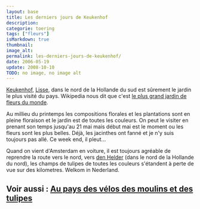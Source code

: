 ```yaml
---
layout: base
title: Les derniers jours de Keukenhof
description: 
categorie: toering
tags: ["fleurs"]
isMarkdown: true
thumbnail: 
image_alt: 
permalink: les-derniers-jours-de-keukenhof/
date: 2006-05-19
update: 2008-10-10
TODO: no image, no image alt
---
```




[Keukenhof](http://www.keukenhof.nl/), [Lisse](http://www.lisse.nl), dans le nord de la Hollande du sud est sûrement le jardin le plus visité du pays. Wikipedia nous dit que c'est [le plus grand jardin de fleurs du monde](http://en.wikipedia.org/wiki/Keukenhof).

Au millieu du printemps les compositions florales et les plantations sont en pleine floraison et le jardin est de toutes les couleurs. On peut le visiter en prenant son temps jusqu'au 21 mai mais début mai est le moment ou les fleurs sont les plus belles. Déjà, les jacinthes ont fanné et je n'y suis toujours pas allé. Ce week end, il pleut...

Quand on vient d'Amsterdam en voiture, il est toujours agréable de reprendre la route vers le nord, vers [den Helder](http://www.denhelder.nl/) (dans le nord de la Hollande du nord), les champs de tulipes de toutes les couleurs s'étandent à perte de vue sur des kilometres. Welkom in Nederland.

Voir aussi : [Au pays des vélos des moulins et des tulipes](/pays-des-velos-moulins-tulipes)
---